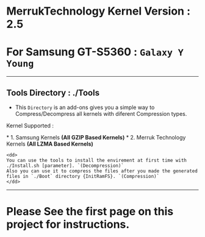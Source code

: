 MerrukTechnology Kernel Version : 2.5
=======================================
For Samsung GT-S5360 : `Galaxy Y Young`
========================================


______________



Tools Directory : ./Tools
---------------------------

-	This `Directory` is an add-ons gives you a simple way to Compress/Decompress all kernels with diferent Compression types.

Kernel Supported :
<dl>
	<dt>
	* 1. Samsung Kernels <b>(All GZIP Based Kernels)</b>
	* 2. Merruk Technology Kernels <b>(All LZMA Based Kernels)</b>
	</dt>

	<dd>
	You can use the tools to install the envirement at first time with ./Install.sh [parameter]. `(Decompression)`
	Also you can use it to compress the files after you made the generated files in `./Boot` directory {InitRamFS}. `(Compression)`
	</dd>
</dl>


______________


Please See the first page on this project for instructions.
============================================================
